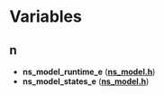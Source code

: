 
# Variables



## n

* **ns\_model\_runtime\_e** ([**ns\_model.h**](ns__model_8h.md))
* **ns\_model\_states\_e** ([**ns\_model.h**](ns__model_8h.md))




